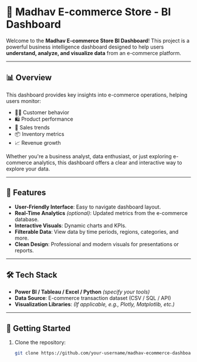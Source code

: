 # 🛒 Madhav E-commerce Store - BI Dashboard

Welcome to the **Madhav E-commerce Store BI Dashboard**! This project is a powerful business intelligence dashboard designed to help users **understand, analyze, and visualize data** from an e-commerce platform.

---

## 📊 Overview

This dashboard provides key insights into e-commerce operations, helping users monitor:

- 🧍‍♂️ Customer behavior
- 🛍️ Product performance
- 💸 Sales trends
- 📦 Inventory metrics
- 📈 Revenue growth

Whether you're a business analyst, data enthusiast, or just exploring e-commerce analytics, this dashboard offers a clear and interactive way to explore your data.

---

## 🔧 Features

- **User-Friendly Interface**: Easy to navigate dashboard layout.
- **Real-Time Analytics** *(optional)*: Updated metrics from the e-commerce database.
- **Interactive Visuals**: Dynamic charts and KPIs.
- **Filterable Data**: View data by time periods, regions, categories, and more.
- **Clean Design**: Professional and modern visuals for presentations or reports.

---

## 🛠️ Tech Stack

- **Power BI / Tableau / Excel / Python** *(specify your tools)*
- **Data Source**: E-commerce transaction dataset (CSV / SQL / API)
- **Visualization Libraries**: *(If applicable, e.g., Plotly, Matplotlib, etc.)*

---

## 🚀 Getting Started

1. Clone the repository:
   ```bash
   git clone https://github.com/your-username/madhav-ecommerce-dashboard.git
